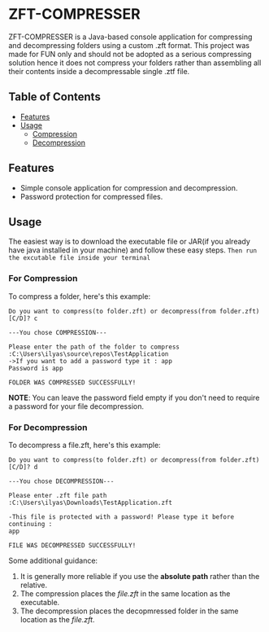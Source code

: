 # ZFT-COMPRESSER
ZFT-COMPRESSER is a Java-based console application for compressing and decompressing folders using a custom .zft format. This project was made for FUN only and should not be adopted as a serious compressing solution hence it does not compress your folders rather than assembling all their contents inside a decompressable single .ztf file.

## Table of Contents
- [Features](#features)
- [Usage](#usage)
  - [Compression](#compression)
  - [Decompression](#decompression)

## Features
- Simple console application for compression and decompression.
- Password protection for compressed files.

## Usage
The easiest way is to download the executable file or JAR(if you already have java installed in your machine) and follow these easy steps.
```Then run the excutable file inside your terminal```

### For Compression
To compress a folder, here's this example:
```
Do you want to compress(to folder.zft) or decompress(from folder.zft) [C/D]? c

---You chose COMPRESSION---

Please enter the path of the folder to compress :C:\Users\ilyas\source\repos\TestApplication
->If you want to add a password type it : app
Password is app

FOLDER WAS COMPRESSED SUCCESSFULLY!
```
**NOTE**: You can leave the password field empty if you don't need to require a password for your file decompression.

### For Decompression
To decompress a file.zft, here's this example:
```
Do you want to compress(to folder.zft) or decompress(from folder.zft) [C/D]? d

---You chose DECOMPRESSION---

Please enter .zft file path :C:\Users\ilyas\Downloads\TestApplication.zft

-This file is protected with a password! Please type it before continuing :
app

FILE WAS DECOMPRESSED SUCCESSFULLY!
```

Some additional guidance:
1. It is generally more reliable if you use the **absolute path** rather than the relative.
2. The compression places the *file.zft* in the same location as the executable.
3. The decompression places the decopmressed folder in the same location as the *file.zft*.
